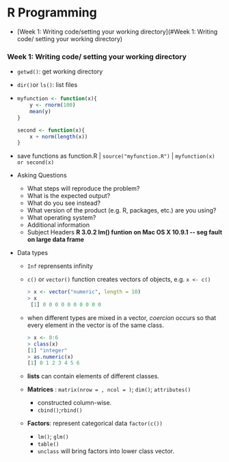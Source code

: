 # R Programming

- [Week 1: Writing code/setting your working directory](#Week 1: Writing code/ setting your working directory)

### Week 1: Writing code/ setting your working directory

* `getwd()`: get working directory

* `dir()`or `ls()`: list files

* ```R
  myfunction <- function(x){
      y <- rnorm(100)
      mean(y)
  }
  
  second <- function(x){
      x + norm(length(x))
  }
  ```

* save functions as function.R | `source("myfunction.R")` | `myfunction(x) or second(x)` 

* Asking Questions

  * What steps will reproduce the problem?
  * What is the expected output?
  * What do you see instead?
  * What version of the product (e.g. R, packages, etc.) are you using?
  * What operating system?
  * Additional information
  * Subject Headers **R 3.0.2 Im() funtion on Mac OS X 10.9.1 -- seg fault on large data frame** 

* Data types

  * ```Inf``` reprensents infinity

  * ```c()``` or ```vector()``` function creates vectors of objects, e.g. ```x <- c()```

    ```R
    > x <- vector("numeric", length = 10)
    > x
     [1] 0 0 0 0 0 0 0 0 0 0
    ```

  * when different types are mixed in a vector, *coercion* occurs so that every element in the vector is of the same class.

    ```R
    > x <- 0:6
    > class(x)
    [1] "integer"
    > as.numeric(x)
    [1] 0 1 2 3 4 5 6
    ```

  * **lists** can contain elements of different classes.

  * **Matrices** : ```matrix(nrow = , ncol = )```; ```dim()```; ```attributes()```

    * constructed column-wise.
    * ```cbind()```;```rbind()```

  * **Factors**: represent categorical data  ```factor(c())```

    * ```lm()```; ```glm()```
    * ```table()```
    * ```unclass``` will bring factors into lower class vector.